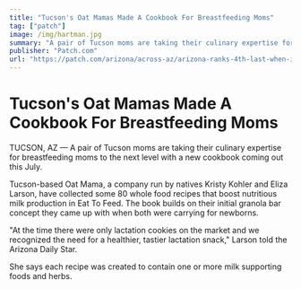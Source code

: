 ```yaml
---
title: "Tucson's Oat Mamas Made A Cookbook For Breastfeeding Moms"
tag: ["patch"]
image: /img/hartman.jpg
summary: "A pair of Tucson moms are taking their culinary expertise for breastfeeding moms to the next level with a new cookbook coming out this July."
publisher: "Patch.com"
url: "https://patch.com/arizona/across-az/arizona-ranks-4th-last-when-it-comes-school-spending"
---
```


# Tucson's Oat Mamas Made A Cookbook For Breastfeeding Moms

TUCSON, AZ — A pair of Tucson moms are taking their culinary expertise for breastfeeding moms to the next level with a new cookbook coming out this July.

Tucson-based Oat Mama, a company run by natives Kristy Kohler and Eliza Larson, have collected some 80 whole food recipes that boost nutritious milk production in Eat To Feed. The book builds on their initial granola bar concept they came up with when both were carrying for newborns.

"At the time there were only lactation cookies on the market and we recognized the need for a healthier, tastier lactation snack," Larson told the Arizona Daily Star.

She says each recipe was created to contain one or more milk supporting foods and herbs.